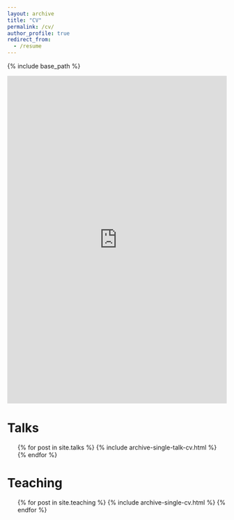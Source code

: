 ```yaml
---
layout: archive
title: "CV"
permalink: /cv/
author_profile: true
redirect_from:
  - /resume
---
```


{% include base_path %}

<iframe src="https://docs.google.com/document/d/e/2PACX-1vT8zqwSY0-6zWQie3xC71ysRDN0XFfHbGmiRGAfA3QpI-s-fMx4UyHn7oTHGLLcLx4qT2YJoamo2N7R/pub?embedded=true" frameborder="0" width="100%" height="750px" allowfullscreen="true" mozallowfullscreen="true" webkitallowfullscreen="true"></iframe>

<!-- Education
======
* B.S. in GitHub, GitHub University, 2012
* M.S. in Jekyll, GitHub University, 2014
* Ph.D in Version Control Theory, GitHub University, 2018 (expected)

Work experience
======
* Summer 2015: Research Assistant
  * Github University
  * Duties included: Tagging issues
  * Supervisor: Professor Git

* Fall 2015: Research Assistant
  * Github University
  * Duties included: Merging pull requests
  * Supervisor: Professor Hub
  
Skills
======
* Skill 1
* Skill 2
  * Sub-skill 2.1
  * Sub-skill 2.2
  * Sub-skill 2.3
* Skill 3

Publications
======
  <ul>{% for post in site.publications %}
    {% include archive-single-cv.html %}
  {% endfor %}</ul> -->
  
Talks
======
  <ul>{% for post in site.talks %}
    {% include archive-single-talk-cv.html %}
  {% endfor %}</ul>
  
Teaching
======
  <ul>{% for post in site.teaching %}
    {% include archive-single-cv.html %}
  {% endfor %}</ul>
  
<!-- Service and leadership
======
* Currently signed in to 43 different slack teams -->
